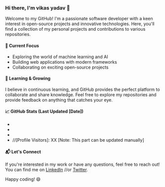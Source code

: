 ### Hi there, I'm vikas yadav 👋

Welcome to my GitHub! I'm a passionate software developer with a keen interest in open-source projects and innovative technologies. Here, you'll find a collection of my personal projects and contributions to various repositories.

#### 🔭 Current Focus
- Exploring the world of machine learning and AI
- Building web applications with modern frameworks
- Collaborating on exciting open-source projects

#### 🌱 Learning & Growing
I believe in continuous learning, and GitHub provides the perfect platform to collaborate and share knowledge. Feel free to explore my repositories and provide feedback on anything that catches your eye.

#### 📈 GitHub Stats (Last Updated [Date])
- [Total Stars]: XX
- [Total Forks]: XX
- [Total Contributions]: XX
- //[Profile Visitors]: XX [Note: This part can be updated manually]

#### 📬 Let's Connect
If you're interested in my work or have any questions, feel free to reach out! You can find me on [LinkedIn](https://www.linkedin.com/in/vikas-yadav-5554ab247) //or [Twitter](https://twitter.com/yourhandle).

Happy coding! 😄
